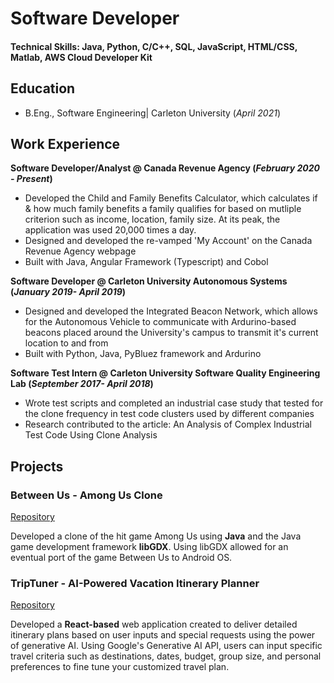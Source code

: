 # Software Developer

#### Technical Skills: Java, Python, C/C++, SQL, JavaScript, HTML/CSS, Matlab, AWS Cloud Developer Kit

## Education     		
- B.Eng., Software Engineering| Carleton University (_April 2021_)

## Work Experience
**Software Developer/Analyst @ Canada Revenue Agency (_February 2020 - Present_)**
- Developed the Child and Family Benefits Calculator, which calculates if & how much family benefits a family qualifies for based on mutliple criterion such as income, location, family size. At its peak, the application was used 20,000 times a day.
- Designed and developed the re-vamped 'My Account' on the Canada Revenue Agency webpage
- Built with Java, Angular Framework (Typescript) and Cobol

**Software Developer @ Carleton University Autonomous Systems  (_January 2019- April 2019_)**
- Designed and developed the Integrated Beacon Network, which allows for the Autonomous Vehicle to communicate with Ardurino-based beacons placed around the University's campus to transmit it's current location to and from
- Built with Python, Java, PyBluez framework and Ardurino

**Software Test Intern @ Carleton University Software Quality Engineering Lab (_September 2017- April 2018_)**
- Wrote test scripts and completed an industrial case study that tested for the clone frequency in test code clusters used by different companies
- Research contributed to the article: An Analysis of Complex Industrial Test Code Using Clone Analysis

## Projects
### Between Us - Among Us Clone
[Repository](https://github.com/meetdigrajkar/BetweenUs)

Developed a clone of the hit game Among Us using **Java** and the Java game development framework **libGDX**. Using libGDX allowed for an eventual port of the game Between Us to Android OS.

### TripTuner - AI-Powered Vacation Itinerary Planner
[Repository](https://github.com/abdillahinur/TripTuner)

Developed a **React-based** web application created to deliver detailed itinerary plans based on user inputs and special requests using the power of generative AI. Using Google's Generative AI API, users can input specific travel criteria such as destinations, dates, budget, group size, and personal preferences to fine tune your customized travel plan. 


<!-- ![EEG_Band Discovery](/assets/img/eeg_band_discovery.jpeg) Importing image example to be used

-->


